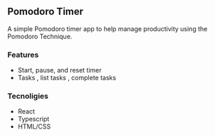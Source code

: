 ## Pomodoro Timer

A simple Pomodoro timer app to help manage productivity using the Pomodoro Technique.

### Features

- Start, pause, and reset timer
- Tasks , list tasks , complete tasks

### Tecnoligies

- React
- Typescript
- HTML/CSS


